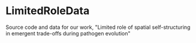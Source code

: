 # LimitedRoleData
Source code and data for our work, "Limited role of spatial self-structuring in emergent trade-offs during pathogen evolution"
